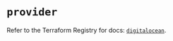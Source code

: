 # `provider`

Refer to the Terraform Registry for docs: [`digitalocean`](https://registry.terraform.io/providers/digitalocean/digitalocean/2.46.0/docs).
